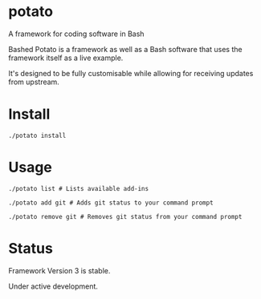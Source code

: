 # potato
A framework for coding software in Bash

Bashed Potato is a framework as well as a Bash software that uses the framework itself as a live example.

It's designed to be fully customisable while allowing for receiving updates from upstream.

# Install
```
./potato install
```

# Usage

```
./potato list # Lists available add-ins

./potato add git # Adds git status to your command prompt

./potato remove git # Removes git status from your command prompt
```

# Status
Framework Version 3 is stable.

Under active development.

